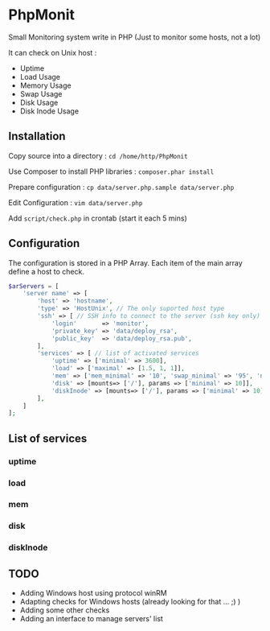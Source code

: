 # PhpMonit

Small Monitoring system write in PHP (Just to monitor some hosts, not a lot)

It can check on Unix host :
  * Uptime
  * Load Usage
  * Memory Usage
  * Swap Usage
  * Disk Usage
  * Disk Inode Usage

## Installation

Copy source into a directory : `cd /home/http/PhpMonit`

Use Composer to install PHP libraries : `composer.phar install`

Prepare configuration : `cp data/server.php.sample data/server.php`

Edit Configuration : `vim data/server.php`

Add `script/check.php` in crontab (start it each 5 mins)

## Configuration 

The configuration is stored in a PHP Array. 
Each item of the main array define a host to check.
```php
$arServers = [
    'server name' => [
        'host' => 'hostname',
        'type' => 'HostUnix', // The only suported host type
        'ssh' => [ // SSH info to connect to the server (ssh key only)
            'login'       => 'monitor',  
            'private_key' => 'data/deploy_rsa',
            'public_key'  => 'data/deploy_rsa.pub',
        ],
        'services' => [ // list of activated services
            'uptime' => ['minimal' => 3600],
            'load' => ['maximal' => [1.5, 1, 1]],
            'mem' => ['mem_minimal' => '10', 'swap_minimal' => '95', 'need_swap' => false],
            'disk' => [mounts=> ['/'], params => ['minimal' => 10]],
            'diskInode' => [mounts=> ['/'], params => ['minimal' => 10]],
        ],
    ]
];

```

## List of services

### uptime
### load
### mem
### disk
### diskInode

## TODO

 * Adding Windows host using protocol winRM
 * Adapting checks for Windows hosts (already looking for that ... ;) )
 * Adding some other checks 
 * Adding an interface to manage servers' list
 
